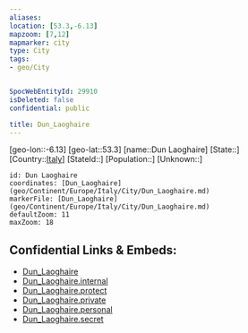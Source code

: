 ```yaml
---
aliases: 
location: [53.3,-6.13]
mapzoom: [7,12] 
mapmarker: city 
type: City
tags:
- geo/City


SpocWebEntityId: 29910
isDeleted: false
confidential: public

title: Dun_Laoghaire
---
```

[geo-lon::-6.13]
[geo-lat::53.3]
[name::Dun Laoghaire]
[State::]
[Country::[Italy](geo/Continent/Europe/Italy.md)]
[StateId::]
[Population::]
[Unknown::]


```leaflet
id: Dun Laoghaire
coordinates: [Dun_Laoghaire](geo/Continent/Europe/Italy/City/Dun_Laoghaire.md)
markerFile: [Dun_Laoghaire](geo/Continent/Europe/Italy/City/Dun_Laoghaire.md)
defaultZoom: 11 
maxZoom: 18
```


## Confidential Links & Embeds: 
- [Dun_Laoghaire](../../../../../../_public/geo/Continent/Europe/Italy/City/Dun_Laoghaire.md) 
- [Dun_Laoghaire.internal](../../../../../../_internal/geo/Continent/Europe/Italy/City/Dun_Laoghaire.internal.md) 
- [Dun_Laoghaire.protect](../../../../../../_protect/geo/Continent/Europe/Italy/City/Dun_Laoghaire.protect.md) 
- [Dun_Laoghaire.private](../../../../../../_private/geo/Continent/Europe/Italy/City/Dun_Laoghaire.private.md) 
- [Dun_Laoghaire.personal](../../../../../../_personal/geo/Continent/Europe/Italy/City/Dun_Laoghaire.personal.md) 
- [Dun_Laoghaire.secret](../../../../../../_secret/geo/Continent/Europe/Italy/City/Dun_Laoghaire.secret.md) 
